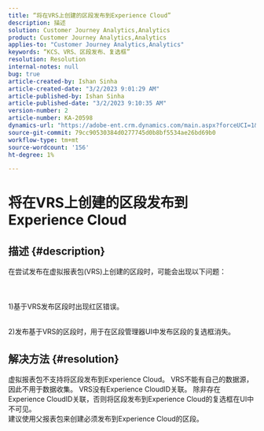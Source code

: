 ```yaml
---
title: “将在VRS上创建的区段发布到Experience Cloud”
description: 描述
solution: Customer Journey Analytics,Analytics
product: Customer Journey Analytics,Analytics
applies-to: "Customer Journey Analytics,Analytics"
keywords: “KCS、VRS、区段发布、复选框”
resolution: Resolution
internal-notes: null
bug: true
article-created-by: Ishan Sinha
article-created-date: "3/2/2023 9:01:29 AM"
article-published-by: Ishan Sinha
article-published-date: "3/2/2023 9:10:35 AM"
version-number: 2
article-number: KA-20598
dynamics-url: "https://adobe-ent.crm.dynamics.com/main.aspx?forceUCI=1&pagetype=entityrecord&etn=knowledgearticle&id=19852acc-d8b8-ed11-83fe-6045bd0065f9"
source-git-commit: 79cc90530384d0277745d0b8bf5534ae26bd69b0
workflow-type: tm+mt
source-wordcount: '156'
ht-degree: 1%

---
```


# 将在VRS上创建的区段发布到Experience Cloud

## 描述 {#description}

在尝试发布在虚拟报表包(VRS)上创建的区段时，可能会出现以下问题：<br><br> <br><br>1)基于VRS发布区段时出现红区错误。

<br>2)发布基于VRS的区段时，用于在区段管理器UI中发布区段的复选框消失。

## 解决方法 {#resolution}

虚拟报表包不支持将区段发布到Experience Cloud。 VRS不能有自己的数据源，因此不用于数据收集。 VRS没有Experience CloudID关联。 除非存在Experience CloudID关联，否则将区段发布到Experience Cloud的复选框在UI中不可见。<br>建议使用父报表包来创建必须发布到Experience Cloud的区段。